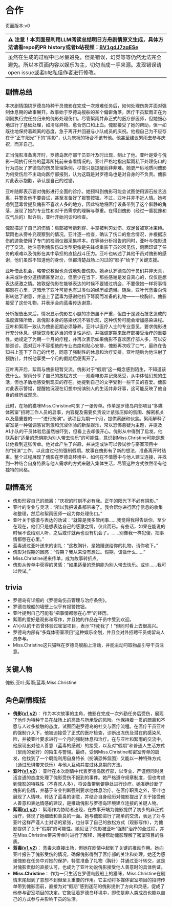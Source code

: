 # 合作
页面版本:v0
 

| :warning: 注意！本页面是利用LLM阅读总结明日方舟剧情原文生成，具体方法请看repo的PR history或者b站视频：[BV1gdJ7zqESe](https://www.bilibili.com/video/BV1gdJ7zqESe/)         |
|:----------------------------|
| 虽然在生成的过程中已尽量避免，但是错误，幻觉等等仍然无法完全避免。所以本页面内容以娱乐为主，切勿当成一手来源。发现错误请open issue或者b站私信作者进行修改。|



## 剧情总结
本次剧情围绕罗德岛特种干员傀影在完成一次艰难任务后，如何处理伤势并面对强制休息期的故事展开。故事始于罗德岛舰船的某个偏僻角落，医疗干员絮雨正在为刚刚执行完任务归来的傀影处理伤口。尽管絮雨并非正式的医疗部医师，但她细心地进行了基础处理，如清除异物、愈合伤口和止血。傀影接受了她的帮助，但一如既往地保持着疏离的态度，急于离开并回避与小队成员的庆祝。他视自己为不应存在于“正午阳光”下的“阴影”，认为庆祝的场合不该有他。他甚至建议絮雨去参与庆祝，而非自己。

正当傀影准备离开时，罗德岛医疗部干员亚叶及时出现，制止了他。亚叶是受与傀影一同执行任务的蓝毒所托前来查看情况的。亚叶严格地指出絮雨私下处理伤口的行为违反了罗德岛的伤员管理条例，尽管只是提醒而非非难。她更严厉地质问傀影为何受伤后不主动向医疗部报到，认为这既是对罗德岛也是对自身的不负责。傀影对此表示抱歉，承认是自己的过错。

亚叶随即表示要对傀影进行全面的诊疗。她预料到傀影可能会试图使用源石技艺逃离，并警告他不要尝试，甚至准备好了报警按钮。不过，亚叶并非不近人情。她考虑到蓝毒曾提及傀影不喜欢人多的地方，因此特地将医疗设备带到了这个僻静的角落，展现了她的专业性和对干员需求的理解与尊重。在得到傀影（经过一番犹豫和叹气后的）默许后，亚叶开始问诊和检查。

傀影描述了自己的伤情：肩部被弩箭刺穿、手掌被利刃划伤、双足曾被寒冰束缚。絮雨也从旁补充观察到的情况。亚叶逐一检查，确认了伤口的愈合情况，并根据冻伤的迹象使用了专门的检测仪器采集样本。在等待分析报告的同时，亚叶与傀影进行了交流。她注意到傀影伤口类型更像是先锋或重装干员的常见伤，侧面印证了任务的艰难以及傀影在其中承担的直接战斗压力。亚叶也转述了其他干员对傀影的感谢，他们虽然不知道他的身份，但都清楚战场上闪过的“影子”给予了关键支援。

亚叶借此机会，略带说教但也真诚地劝告傀影。她承认罗德岛的干员们并非天真，未来或许会分道扬镳甚至对立，但至少在当下，那些感谢是发自真心的，仅仅是想表达感激之情。她敦促傀影在能够表达的时候不要错过机会，不要像她一样将事情都憋在心里，这暗示了亚叶可能也有过类似的经历或遗憾。随后，亚叶代蓝毒向傀影转达了谢意，并送上了蓝毒为感谢他挡下弩箭而准备的礼物——一枚胸针。傀影接受了这份礼物，并表示会向蓝毒传达谢意。

分析报告出来后，情况显示傀影左小腿的冻伤虽不严重，但由于是源石技艺造成的温度骤降所致，且傀影本身的感染状况不容乐观，这种伤势可能会增加感染进程。亚叶和絮雨一致认为傀影近期必须静养。亚叶以医疗人士的专业意见，要求傀影进行充分休息、健康饮食和适当的修复性运动，并强调定期来医疗部接受治疗的重要性。她规定了为期一个月的疗程，并再次表示如果傀影不喜欢医疗部人多，可以安排巡诊。面对亚叶不容拒绝的专业态度和贴心安排，傀影再次叹了口气，最终在告知书上签下了自己的代号，同意了强制性的休息和治疗安排。亚叶随后为他注射了预防针，并祝他享受一个月的假期后便离开了。

亚叶离开后，絮雨与傀影短暂交流。傀影对于“假期”这一概念感到陌生，不知道该做什么。絮雨分享了自己的放松方式——观看电影并记录感受，从中体验幻想的生活，但也矛盾地感受到现实的存在。她提到自己的文字受到一些干员的喜爱。傀影对此表示警惕，提醒她沉浸在幻想中扮演别人的生活并非好事，这可能反映了他自身的经历或观念。

此时，在场的猫咪Miss.Christine叼来了一张传单。传单是罗德岛内部项目“多媒体密室”招聘工作人员的启事，内容提及需要负责设计紧张压抑的氛围、解密机关以及最重要的——“进行扮演”。该项目为期一个月，提供薪酬和伙食。絮雨解释了密室是一种强调感官刺激和沉浸体验的新型娱乐，常以恐怖悬疑为主题，并提及A1小队的干员体验后虽然被吓到，但看上去却很开心。傀影从中得到了启发。他联系到“适量的恐惧能为别人带去快乐”的可能性，意识到Miss.Christine可能是想让他看到这张传单。他对此产生了兴趣，并决定或许可以尝试参与密室项目中的“扮演”工作，以此度过他的强制假期。故事在傀影有了新的想法，准备离开时结束。整个过程展现了傀影在罗德岛环境中，如何在不情愿中与他人建立连接，并找到一种结合自身特质与他人需求的方式来融入集体生活，尽管这种方式依然带有他独特的风格。
## 剧情高光
- 傀影形容自己的疏离：“庆祝的时刻不必有我。正午的阳光下不必有阴影。”
- 亚叶的专业与灵活：“所以我把设备都带来了。我会帮你进行医疗信息的收集和整理，然后和絮雨医师一起为你处理伤口。”
- 亚叶关于感激与表达的劝诫：“就算是我多管闲事......我觉得我得告诉你，至少在现在，他们只是想表达自己的感激之情，仅此而已。有些话，如果在能说的时候不说给别人听，之后或许就再也没有机会了。......别像我一样犯傻，把事情都憋在心里。”
- 蓝毒通过亚叶送来的谢礼：“这枚胸针，是她赠送给你的礼物，请你收下。”
- 傀影对假期的困惑：“假期？我从来没有想过。假期，该做什么......”
- Miss.Christine递来传单，成为故事转折点。
- 傀影从传单中获得的灵感：“如果适量的恐惧能为别人带去快乐。或许......我可以尝试。”
## trivia
- 罗德岛有详细的《罗德岛伤员管理与治疗条例》。
- 罗德岛舰船的墙壁上似乎有报警按钮。
- 亚叶提到自己可能有“把事情都憋在心里”的经历。
- 絮雨的爱好是观影和写作，并且她的作品在干员中受到欢迎。
- A1小队的干员曾体验过密室项目，表示“吓死我了！”但同时看上去很高兴。
- 罗德岛内部有“多媒体密室项目”这种娱乐企划，并且会对外招聘干员或留岛人员参与。
- Miss.Christine这只猫咪在罗德岛舰船上活动，并能主动叼取物品引导干员注意。
## 关键人物
傀影;亚叶;絮雨;蓝毒;Miss.Christine
## 角色剧情概括
-   **傀影([v1](../chars/char_250_phatom.md),[v2](../char_v3/char_250_phatom.md))**： 作为本次故事的主角，傀影在完成一次外勤任务后受伤，展现了他作为特种干员在战场上的高效与所承受的风险。他保持着一贯的疏离和不愿与人过多接触的态度，试图回避罗德岛的社交与医疗流程。在医疗干员亚叶的强制介入下，他被迫接受了正式的医疗检查，诊断出冻伤及潜在的感染风险，并被亚叶要求进行一个月的强制休息和治疗。在与亚叶和絮雨的交流中，他展现出对他人善意（蓝毒的感谢）的接受，以及对“假期”和普通人生活方式（絮雨的爱好）的陌生与警惕。最终，受到Miss.Christine和密室传单的启发，他找到了一个既能利用自身特长（扮演恐怖氛围）又能以一种特殊方式（通过恐惧带来快乐）与他人互动并度过休息期的方法。
-   **亚叶([v1](../chars/char_345_folnic.md),[v2](../char_v3/char_345_folnic.md))**： 亚叶在本次剧情中代表罗德岛医疗部，以专业、严谨但同时灵活变通的态度处理了傀影受伤不报到的事件。她严格遵守规章制度，但也考虑到傀影的特殊性（不喜欢人多），将设备带到僻静处进行诊疗。她准确诊断了傀影的伤情，并基于专业判断强制要求他休息治疗。在医疗职责之外，亚叶也展现了人情味，转达了蓝毒的谢意，并结合自身经历对傀影提出了关于接受他人善意和表达情感的建议，是推动傀影与罗德岛环境建立连接的关键人物。
-   **絮雨([v1](../chars/char_436_whispr.md),[v2](../char_v3/char_436_whispr.md))**： 絮雨作为协助者出现，在故事开端为傀影提供了初步的非正式治疗，体现了她细致和善良的一面。她与傀影进行了简单的交流，表达了对与亚叶这样严谨人士对话的紧张，也分享了自己的放松方式（观影写作），为傀影提供了关于“假期”的可能性。她见证了傀影被亚叶“强制”治疗的全过程，并在Miss.Christine带来传单时进行了解释，间接帮助傀影理解了密室项目的性质。
-   **蓝毒([v1](../chars/char_129_bluep.md),[v2](../char_v3/char_129_bluep.md))**： 蓝毒未直接出场，但她在剧情中起到了关键的推动作用。她向亚叶报告了傀影受伤的情况，确保傀影得到了医疗部的关注和处理。她还为感谢傀影在任务中对她的保护，特意准备了礼物（胸针）并通过亚叶转交，这是对傀影贡献的直接认可，也成为了亚叶劝说傀影接受他人善意时的具体例证。
-   **Miss.Christine**： 作为一只生活在罗德岛舰船上的猫咪，Miss.Christine在剧情末尾起到了意想不到但至关重要的作用。它主动将多媒体密室项目的招聘传单带到傀影面前，直接为对“假期”感到迷茫的傀影提供了方向和灵感，促成了他参与密室项目的决定。它象征着罗德岛环境中，即使是非人类成员也能以自己的方式参与并影响干员的生活。